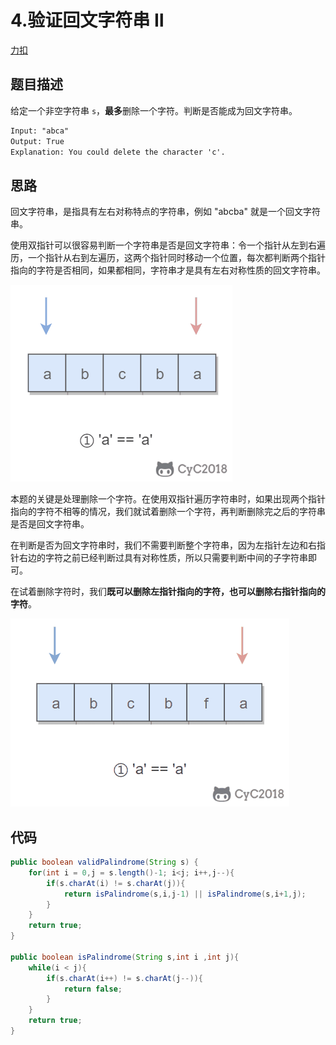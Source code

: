 # 4.验证回文字符串 Ⅱ

  [力扣](https://leetcode-cn.com/problems/valid-palindrome-ii/description/) 

## 题目描述

 给定一个非空字符串 `s`，**最多**删除一个字符。判断是否能成为回文字符串。 

```html
Input: "abca"
Output: True
Explanation: You could delete the character 'c'.
```

## 思路

 回文字符串，是指具有左右对称特点的字符串，例如 "abcba" 就是一个回文字符串。 

 使用双指针可以很容易判断一个字符串是否是回文字符串：令一个指针从左到右遍历，一个指针从右到左遍历，这两个指针同时移动一个位置，每次都判断两个指针指向的字符是否相同，如果都相同，字符串才是具有左右对称性质的回文字符串。 

 ![img](4.%E9%AA%8C%E8%AF%81%E5%9B%9E%E6%96%87%E5%AD%97%E7%AC%A6%E4%B8%B2%20%E2%85%A1.assets/fcc941ec-134b-4dcd-bc86-1702fd305300.gif) 

本题的关键是处理删除一个字符。在使用双指针遍历字符串时，如果出现两个指针指向的字符不相等的情况，我们就试着删除一个字符，再判断删除完之后的字符串是否是回文字符串。

在判断是否为回文字符串时，我们不需要判断整个字符串，因为左指针左边和右指针右边的字符之前已经判断过具有对称性质，所以只需要判断中间的子字符串即可。

在试着删除字符时，我们**既可以删除左指针指向的字符，也可以删除右指针指向的字符**。

 ![img](4.%E9%AA%8C%E8%AF%81%E5%9B%9E%E6%96%87%E5%AD%97%E7%AC%A6%E4%B8%B2%20%E2%85%A1.assets/db5f30a7-8bfa-4ecc-ab5d-747c77818964.gif) 

## 代码

```java
public boolean validPalindrome(String s) {
    for(int i = 0,j = s.length()-1; i<j; i++,j--){
        if(s.charAt(i) != s.charAt(j)){
            return isPalindrome(s,i,j-1) || isPalindrome(s,i+1,j);
        }
    }
    return true;
}

public boolean isPalindrome(String s,int i ,int j){
    while(i < j){
        if(s.charAt(i++) != s.charAt(j--)){
            return false;
        }
    }
    return true;
}
```

